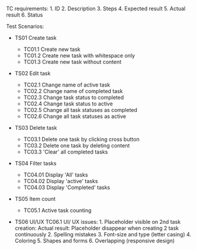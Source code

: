 TC requirements: 
    1. ID
    2. Description 
    3. Steps
    4. Expected result
    5. Actual result
    6. Status


Test Scenarios:

* TS01 Create task
    * TC01.1 Create new task
    * TC01.2 Create new task with whitespace only
    * TC01.3 Create new task without content

* TS02 Edit task
    * TC02.1 Change name of active task
    * TC02.2 Change name of completed task
    * TC02.3 Change task status to completed
    * TC02.4 Change task status to active
    * TC02.5 Change all task statuses as completed
    * TC02.6 Change all task statuses as active

* TS03 Delete task
    * TC03.1 Delete one task by clicking cross button
    * TC03.2 Delete one task by deleting content
    * TC03.3 'Clear' all completed tasks

* TS04 Filter tasks
    * TC04.01 Display 'All' tasks
    * TC04.02 Display 'active' tasks
    * TC04.03 Display 'Completed' tasks

* TS05 Item count
    * TC05.1 Active task counting

* TS06 UI/UX
    TC06.1 UI/ UX issues:
        1. Placeholder visible on 2nd task creation:
            Actual result: Placeholder disappear when creating 2 task continuously
        2. Spelling mistakes
        3. Font-size and type (letter casing)
        4. Coloring
        5. Shapes and forms
        6. Overlapping (responsive design)
